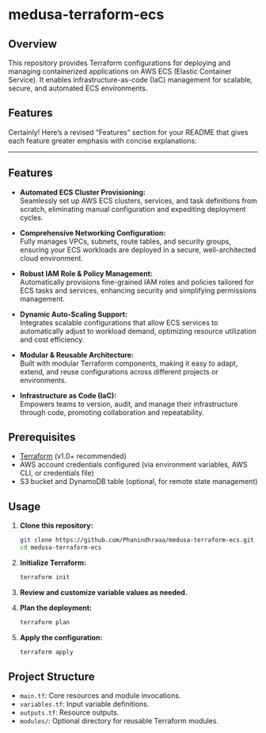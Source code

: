 # medusa-terraform-ecs

## Overview

This repository provides Terraform configurations for deploying and managing containerized applications on AWS ECS (Elastic Container Service). It enables infrastructure-as-code (IaC) management for scalable, secure, and automated ECS environments.

## Features

Certainly! Here’s a revised “Features” section for your README that gives each feature greater emphasis with concise explanations:

---

## Features

- **Automated ECS Cluster Provisioning:**  
  Seamlessly set up AWS ECS clusters, services, and task definitions from scratch, eliminating manual configuration and expediting deployment cycles.

- **Comprehensive Networking Configuration:**  
  Fully manages VPCs, subnets, route tables, and security groups, ensuring your ECS workloads are deployed in a secure, well-architected cloud environment.

- **Robust IAM Role & Policy Management:**  
  Automatically provisions fine-grained IAM roles and policies tailored for ECS tasks and services, enhancing security and simplifying permissions management.

- **Dynamic Auto-Scaling Support:**  
  Integrates scalable configurations that allow ECS services to automatically adjust to workload demand, optimizing resource utilization and cost efficiency.

- **Modular & Reusable Architecture:**  
  Built with modular Terraform components, making it easy to adapt, extend, and reuse configurations across different projects or environments.

- **Infrastructure as Code (IaC):**  
  Empowers teams to version, audit, and manage their infrastructure through code, promoting collaboration and repeatability.


## Prerequisites

- [Terraform](https://www.terraform.io/) (v1.0+ recommended)
- AWS account credentials configured (via environment variables, AWS CLI, or credentials file)
- S3 bucket and DynamoDB table (optional, for remote state management)

## Usage

1. **Clone this repository:**
   ```bash
   git clone https://github.com/Phanindhraaa/medusa-terraform-ecs.git
   cd medusa-terraform-ecs
   ```

2. **Initialize Terraform:**
   ```bash
   terraform init
   ```

3. **Review and customize variable values as needed.**

4. **Plan the deployment:**
   ```bash
   terraform plan
   ```

5. **Apply the configuration:**
   ```bash
   terraform apply
   ```

## Project Structure

- `main.tf`: Core resources and module invocations.
- `variables.tf`: Input variable definitions.
- `outputs.tf`: Resource outputs.
- `modules/`: Optional directory for reusable Terraform modules.

